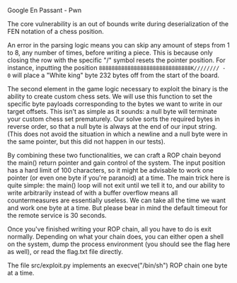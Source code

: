 Google En Passant - Pwn

The core vulnerability is an out of bounds write during deserialization of the FEN notation of a chess position.

An error in the parsing logic means you can skip any amount of steps from 1 to 8, any number of times, before writing a piece.
This is because only closing the row with the specific "/" symbol resets the pointer position.
For instance, inputting the position `88888888888888888888888888888K//////// - 0` will place a "White king" byte 232 bytes off from the start of the board.

The second element in the game logic necessary to exploit the binary is the ability to create custom chess sets.
We will use this function to set the specific byte payloads corresponding to the bytes we want to write in our target offsets.
This isn't as simple as it sounds: a null byte will terminate your custom chess set prematurely. 
Our solve sorts the required bytes in reverse order, so that a null byte is always at the end of our input string.
(This does not avoid the situation in which a newline and a null byte were in the same pointer, but this did not happen in our tests).

By combining these two functionalities, we can craft a ROP chain beyond the main() return pointer and gain control of the system.
The input position has a hard limit of 100 characters, so it might be advisable to work one pointer (or even one byte if you're paranoid) at a time.
The main trick here is quite simple: the main() loop will not exit until we tell it to, 
and our ability to write arbitrarily instead of with a buffer overflow means all countermeasures are essentially useless.
We can take all the time we want and work one byte at a time. But please bear in mind the default timeout for the remote service is 30 seconds.

Once you've finished writing your ROP chain, all you have to do is exit normally. Depending on what your chain does, you can either open a shell on the system,
dump the process environment (you should see the flag here as well), or read the flag.txt file directly.

The file src/exploit.py implements an execve("/bin/sh") ROP chain one byte at a time.
